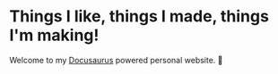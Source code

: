 # Things I like, things I made, things I'm making!

Welcome to my [Docusaurus](https://docusaurus.io/) powered personal website. :rocket:
